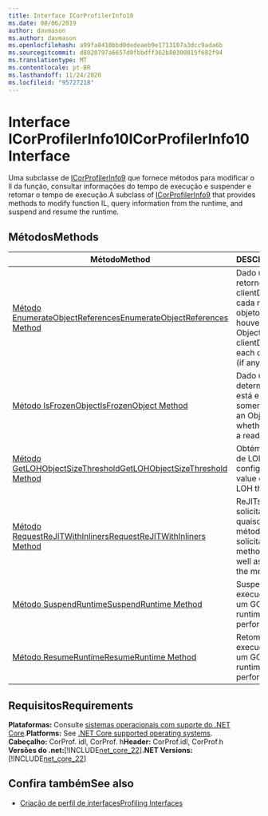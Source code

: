 ```yaml
---
title: Interface ICorProfilerInfo10
ms.date: 08/06/2019
author: davmason
ms.author: davmason
ms.openlocfilehash: a99fa8410bbd0dedeaeb9e1713107a3dcc9ada6b
ms.sourcegitcommit: d8020797a6657d0fbbdff362b80300815f682f94
ms.translationtype: MT
ms.contentlocale: pt-BR
ms.lasthandoff: 11/24/2020
ms.locfileid: "95727218"
---
```

# <a name="icorprofilerinfo10-interface"></a><span data-ttu-id="76c93-102">Interface ICorProfilerInfo10</span><span class="sxs-lookup"><span data-stu-id="76c93-102">ICorProfilerInfo10 Interface</span></span>

<span data-ttu-id="76c93-103">Uma subclasse de [ICorProfilerInfo9](icorprofilerinfo9-interface.md) que fornece métodos para modificar o Il da função, consultar informações do tempo de execução e suspender e retomar o tempo de execução.</span><span class="sxs-lookup"><span data-stu-id="76c93-103">A subclass of [ICorProfilerInfo9](icorprofilerinfo9-interface.md) that provides methods to modify function IL, query information from the runtime, and suspend and resume the runtime.</span></span>

## <a name="methods"></a><span data-ttu-id="76c93-104">Métodos</span><span class="sxs-lookup"><span data-stu-id="76c93-104">Methods</span></span>  

| <span data-ttu-id="76c93-105">Método</span><span class="sxs-lookup"><span data-stu-id="76c93-105">Method</span></span>|<span data-ttu-id="76c93-106">DESCRIÇÃO</span><span class="sxs-lookup"><span data-stu-id="76c93-106">Description</span></span>|  
| ------------|-----------------|  
|[<span data-ttu-id="76c93-107">Método EnumerateObjectReferences</span><span class="sxs-lookup"><span data-stu-id="76c93-107">EnumerateObjectReferences Method</span></span>](icorprofilerinfo10-enumerateobjectreferences-method.md)|<span data-ttu-id="76c93-108">Dado um ObjectID, retorno de chamada e clientData, enumera cada referência de objeto (se houver).</span><span class="sxs-lookup"><span data-stu-id="76c93-108">Given an ObjectID, callback and clientData, enumerates each object reference (if any).</span></span> |
|[<span data-ttu-id="76c93-109">Método IsFrozenObject</span><span class="sxs-lookup"><span data-stu-id="76c93-109">IsFrozenObject Method</span></span>](icorprofilerinfo10-isfrozenobject-method.md)|<span data-ttu-id="76c93-110">Dado um ObjectID, determina se o objeto está em um segmento somente leitura.</span><span class="sxs-lookup"><span data-stu-id="76c93-110">Given an ObjectID, determines whether the object is in a read-only segment.</span></span> |
|[<span data-ttu-id="76c93-111">Método GetLOHObjectSizeThreshold</span><span class="sxs-lookup"><span data-stu-id="76c93-111">GetLOHObjectSizeThreshold Method</span></span>](icorprofilerinfo10-getlohobjectsizethreshold-method.md)|<span data-ttu-id="76c93-112">Obtém o valor do limite de LOH configurado.</span><span class="sxs-lookup"><span data-stu-id="76c93-112">Gets the value of the configured LOH threshold.</span></span> |
|[<span data-ttu-id="76c93-113">Método RequestReJITWithInliners</span><span class="sxs-lookup"><span data-stu-id="76c93-113">RequestReJITWithInliners Method</span></span>](icorprofilerinfo10-requestrejitwithinliners-method.md)| <span data-ttu-id="76c93-114">ReJITs os métodos solicitados, bem como quaisquer inlineers dos métodos solicitados.</span><span class="sxs-lookup"><span data-stu-id="76c93-114">ReJITs the methods requested, as well as any inliners of the methods requested.</span></span>  |
|[<span data-ttu-id="76c93-115">Método SuspendRuntime</span><span class="sxs-lookup"><span data-stu-id="76c93-115">SuspendRuntime Method</span></span>](icorprofilerinfo10-suspendruntime-method.md)| <span data-ttu-id="76c93-116">Suspende o tempo de execução sem executar um GC.</span><span class="sxs-lookup"><span data-stu-id="76c93-116">Suspends the runtime without performing a GC.</span></span> |
|[<span data-ttu-id="76c93-117">Método ResumeRuntime</span><span class="sxs-lookup"><span data-stu-id="76c93-117">ResumeRuntime Method</span></span>](icorprofilerinfo10-resumeruntime-method.md)| <span data-ttu-id="76c93-118">Retoma o tempo de execução sem executar um GC.</span><span class="sxs-lookup"><span data-stu-id="76c93-118">Resumes the runtime without performing a GC.</span></span> |

## <a name="requirements"></a><span data-ttu-id="76c93-119">Requisitos</span><span class="sxs-lookup"><span data-stu-id="76c93-119">Requirements</span></span>  

<span data-ttu-id="76c93-120">**Plataformas:** Consulte [sistemas operacionais com suporte do .NET Core](../../../core/install/windows.md?pivots=os-windows).</span><span class="sxs-lookup"><span data-stu-id="76c93-120">**Platforms:** See [.NET Core supported operating systems](../../../core/install/windows.md?pivots=os-windows).</span></span>  
<span data-ttu-id="76c93-121">**Cabeçalho:** CorProf. idl, CorProf. h</span><span class="sxs-lookup"><span data-stu-id="76c93-121">**Header:** CorProf.idl, CorProf.h</span></span>  
<span data-ttu-id="76c93-122">**Versões do .net:**[!INCLUDE[net_core_22](../../../../includes/net-core-30-md.md)]</span><span class="sxs-lookup"><span data-stu-id="76c93-122">**.NET Versions:** [!INCLUDE[net_core_22](../../../../includes/net-core-30-md.md)]</span></span>

## <a name="see-also"></a><span data-ttu-id="76c93-123">Confira também</span><span class="sxs-lookup"><span data-stu-id="76c93-123">See also</span></span>

- [<span data-ttu-id="76c93-124">Criação de perfil de interfaces</span><span class="sxs-lookup"><span data-stu-id="76c93-124">Profiling Interfaces</span></span>](profiling-interfaces.md)
